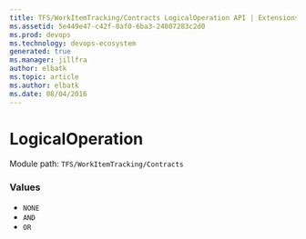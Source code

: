```yaml
---
title: TFS/WorkItemTracking/Contracts LogicalOperation API | Extensions for Azure DevOps Services
ms.assetid: 5e449e47-c42f-8af0-6ba3-24807283c2d0
ms.prod: devops
ms.technology: devops-ecosystem
generated: true
ms.manager: jillfra
author: elbatk
ms.topic: article
ms.author: elbatk
ms.date: 08/04/2016
---
```


# LogicalOperation

Module path: `TFS/WorkItemTracking/Contracts`

### Values

* `NONE` 
* `AND` 
* `OR` 
